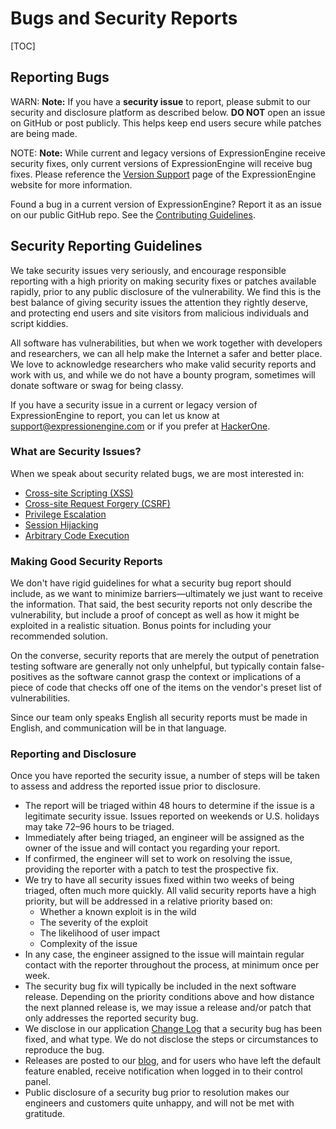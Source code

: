 <!--
    This source file is part of the open source project
    ExpressionEngine User Guide (https://github.com/ExpressionEngine/ExpressionEngine-User-Guide)

    @link      https://expressionengine.com/
    @copyright Copyright (c) 2003-2020, Packet Tide, LLC (https://packettide.com)
    @license   https://expressionengine.com/license Licensed under Apache License, Version 2.0
-->

# Bugs and Security Reports

[TOC]

## Reporting Bugs

WARN: **Note:** If you have a **security issue** to report, please submit to our security and disclosure platform as described below. **DO NOT** open an issue on GitHub or post publicly. This helps keep end users secure while patches are being made.

NOTE: **Note:** While current and legacy versions of ExpressionEngine receive security fixes, only current versions of ExpressionEngine will receive bug fixes. Please reference the [Version Support](https://expressionengine.com/support/version-support) page of the ExpressionEngine website for more information.

Found a bug in a current version of ExpressionEngine? Report it as an issue on our public GitHub repo. See the [Contributing Guidelines](https://github.com/ExpressionEngine/ExpressionEngine/blob/stability/CONTRIBUTING.md).

## Security Reporting Guidelines

We take security issues very seriously, and encourage responsible reporting with a high priority on making security fixes or patches available rapidly, prior to any public disclosure of the vulnerability. We find this is the best balance of giving security issues the attention they rightly deserve, and protecting end users and site visitors from malicious individuals and script kiddies.

All software has vulnerabilities, but when we work together with developers and researchers, we can all help make the Internet a safer and better place. We love to acknowledge researchers who make valid security reports and work with us, and while we do not have a bounty program, sometimes will donate software or swag for being classy.

If you have a security issue in a current or legacy version of ExpressionEngine to report, you can let us know at [support@expressionengine.com](mailto:support@expressionengine.com?subject=Security%20Vulnerability) or if you prefer at [HackerOne](https://hackerone.com/expressionengine).

### What are Security Issues?

When we speak about security related bugs, we are most interested in:

- [Cross-site Scripting (XSS)](https://en.wikipedia.org/wiki/Cross-site_Scripting)
- [Cross-site Request Forgery (CSRF)](https://en.wikipedia.org/wiki/Cross-site_request_forgery)
- [Privilege Escalation](https://en.wikipedia.org/wiki/Privilege_escalation)
- [Session Hijacking](https://en.wikipedia.org/wiki/Session_hijacking)
- [Arbitrary Code Execution](https://en.wikipedia.org/wiki/Arbitrary_code_execution)

### Making Good Security Reports

We don't have rigid guidelines for what a security bug report should include, as we want to minimize barriers—ultimately we just want to receive the information. That said, the best security reports not only describe the vulnerability, but include a proof of concept as well as how it might be exploited in a realistic situation. Bonus points for including your recommended solution.

On the converse, security reports that are merely the output of penetration testing software are generally not only unhelpful, but typically contain false-positives as the software cannot grasp the context or implications of a piece of code that checks off one of the items on the vendor's preset list of vulnerabilities.

Since our team only speaks English all security reports must be made in English, and communication will be in that language.

### Reporting and Disclosure

Once you have reported the security issue, a number of steps will be taken to assess and address the reported issue prior to disclosure.

- The report will be triaged within 48 hours to determine if the issue is a legitimate security issue. Issues reported on weekends or U.S. holidays may take 72–96 hours to be triaged.
- Immediately after being triaged, an engineer will be assigned as the owner of the issue and will contact you regarding your report.
- If confirmed, the engineer will set to work on resolving the issue, providing the reporter with a patch to test the prospective fix.
- We try to have all security issues fixed within two weeks of being triaged, often much more quickly. All valid security reports have a high priority, but will be addressed in a relative priority based on:
  - Whether a known exploit is in the wild
  - The severity of the exploit
  - The likelihood of user impact
  - Complexity of the issue
- In any case, the engineer assigned to the issue will maintain regular contact with the reporter throughout the process, at minimum once per week.
- The security bug fix will typically be included in the next software release. Depending on the priority conditions above and how distance the next planned release is, we may issue a release and/or patch that only addresses the reported security bug.
- We disclose in our application [Change Log](installation/changelog.md) that a security bug has been fixed, and what type. We do not disclose the steps or circumstances to reproduce the bug.
- Releases are posted to our [blog](https://expressionengine.com/blog), and for users who have left the default feature enabled, receive notification when logged in to their control panel.
- Public disclosure of a security bug prior to resolution makes our engineers and customers quite unhappy, and will not be met with gratitude.
